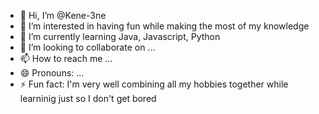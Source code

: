 - 👋 Hi, I’m @Kene-3ne
- 👀 I’m interested in having fun while making the most of my knowledge
- 🌱 I’m currently learning Java, Javascript, Python
- 💞️ I’m looking to collaborate on ...
- 📫 How to reach me ...
- 😄 Pronouns: ...
- ⚡ Fun fact: I'm very well combining all my hobbies together while learninig just so I don't get bored

<!---
Kene-3ne/Kene-3ne is a ✨ special ✨ repository because its `README.md` (this file) appears on your GitHub profile.
You can click the Preview link to take a look at your changes.
--->
